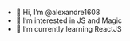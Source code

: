 - 👋 Hi, I’m @alexandre1608
- 👀 I’m interested in JS and Magic
- 🌱 I’m currently learning ReactJS

<!---
alexandre1608/alexandre1608 is a ✨ special ✨ repository because its `README.md` (this file) appears on your GitHub profile.
You can click the Preview link to take a look at your changes.
--->
